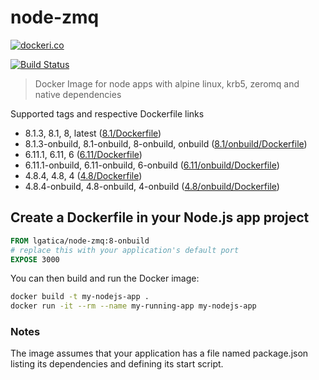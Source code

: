 # node-zmq

[![dockeri.co](http://dockeri.co/image/lgatica/node-zmq)](https://hub.docker.com/r/lgatica/node-zmq/)

[![Build Status](https://travis-ci.org/lgaticaq/node-zmq.svg?branch=master)](https://travis-ci.org/lgaticaq/node-zmq)

> Docker Image for node apps with alpine linux, krb5, zeromq and native dependencies

Supported tags and respective Dockerfile links

- 8.1.3, 8.1, 8, latest ([8.1/Dockerfile](https://github.com/lgaticaq/node-zmq/blob/master/8.1.3/Dockerfile))
- 8.1.3-onbuild, 8.1-onbuild, 8-onbuild, onbuild ([8.1/onbuild/Dockerfile](https://github.com/lgaticaq/node-zmq/blob/master/8.1.3/onbuild/Dockerfile))
- 6.11.1, 6.11, 6 ([6.11/Dockerfile](https://github.com/lgaticaq/node-zmq/blob/master/6.11.1/Dockerfile))
- 6.11.1-onbuild, 6.11-onbuild, 6-onbuild ([6.11/onbuild/Dockerfile](https://github.com/lgaticaq/node-zmq/blob/master/6.11.1/onbuild/Dockerfile))
- 4.8.4, 4.8, 4 ([4.8/Dockerfile](https://github.com/lgaticaq/node-zmq/blob/master/4.8.4/Dockerfile))
- 4.8.4-onbuild, 4.8-onbuild, 4-onbuild ([4.8/onbuild/Dockerfile](https://github.com/lgaticaq/node-zmq/blob/master/4.8.4/onbuild/Dockerfile))

## Create a Dockerfile in your Node.js app project
```dockerfile
FROM lgatica/node-zmq:8-onbuild
# replace this with your application's default port
EXPOSE 3000
```

You can then build and run the Docker image:

```bash
docker build -t my-nodejs-app .
docker run -it --rm --name my-running-app my-nodejs-app
```

### Notes
The image assumes that your application has a file named package.json listing its dependencies and defining its start script.
